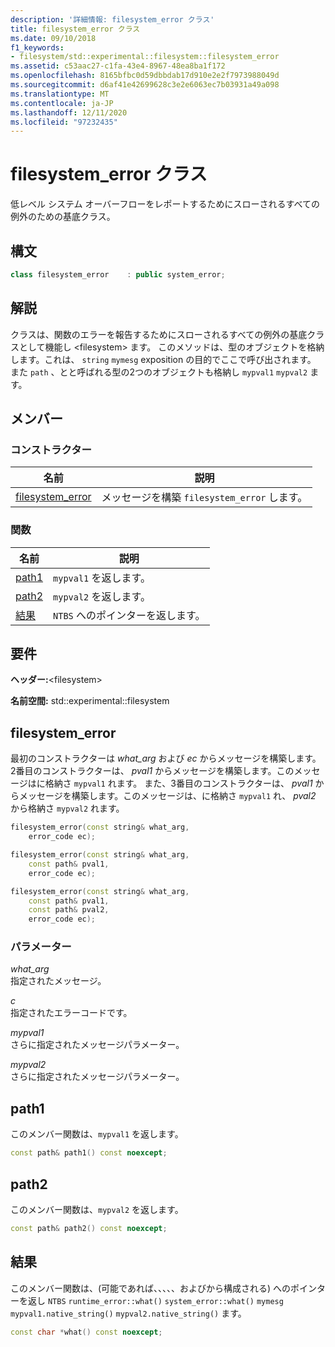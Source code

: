```yaml
---
description: '詳細情報: filesystem_error クラス'
title: filesystem_error クラス
ms.date: 09/10/2018
f1_keywords:
- filesystem/std::experimental::filesystem::filesystem_error
ms.assetid: c53aac27-c1fa-43e4-8967-48ea8ba1f172
ms.openlocfilehash: 8165bfbc0d59dbbdab17d910e2e2f7973988049d
ms.sourcegitcommit: d6af41e42699628c3e2e6063ec7b03931a49a098
ms.translationtype: MT
ms.contentlocale: ja-JP
ms.lasthandoff: 12/11/2020
ms.locfileid: "97232435"
---
```

# <a name="filesystem_error-class"></a>filesystem_error クラス

低レベル システム オーバーフローをレポートするためにスローされるすべての例外のための基底クラス。

## <a name="syntax"></a>構文

```cpp
class filesystem_error    : public system_error;
```

## <a name="remarks"></a>解説

クラスは、関数のエラーを報告するためにスローされるすべての例外の基底クラスとして機能し \<filesystem> ます。 このメソッドは、型のオブジェクトを格納します。これは、 `string` `mymesg` exposition の目的でここで呼び出されます。 また `path` 、とと呼ばれる型の2つのオブジェクトも格納し `mypval1` `mypval2` ます。

## <a name="members"></a>メンバー

### <a name="constructors"></a>コンストラクター

|名前|説明|
|-|-|
|[filesystem_error](#filesystem_error)|メッセージを構築 `filesystem_error` します。|

### <a name="functions"></a>関数

|名前|説明|
|-|-|
|[path1](#path1)|`mypval1` を返します。|
|[path2](#path2)|`mypval2` を返します。|
|[結果](#what)|`NTBS` へのポインターを返します。|

## <a name="requirements"></a>要件

**ヘッダー:**\<filesystem>

**名前空間:** std::experimental::filesystem

## <a name="filesystem_error"></a><a name="filesystem_error"></a> filesystem_error

最初のコンストラクターは *what_arg* および *ec* からメッセージを構築します。 2番目のコンストラクターは、 *pval1* からメッセージを構築します。このメッセージはに格納さ `mypval1` れます。 また、3番目のコンストラクターは、 *pval1* からメッセージを構築します。このメッセージは、に格納さ `mypval1` れ、 *pval2* から格納さ `mypval2` れます。

```cpp
filesystem_error(const string& what_arg,
    error_code ec);

filesystem_error(const string& what_arg,
    const path& pval1,
    error_code ec);

filesystem_error(const string& what_arg,
    const path& pval1,
    const path& pval2,
    error_code ec);
```

### <a name="parameters"></a>パラメーター

*what_arg*\
指定されたメッセージ。

*c*\
指定されたエラーコードです。

*mypval1*\
さらに指定されたメッセージパラメーター。

*mypval2*\
さらに指定されたメッセージパラメーター。

## <a name="path1"></a><a name="path1"></a> path1

このメンバー関数は、`mypval1` を返します。

```cpp
const path& path1() const noexcept;
```

## <a name="path2"></a><a name="path2"></a> path2

このメンバー関数は、`mypval2` を返します。

```cpp
const path& path2() const noexcept;
```

## <a name="what"></a><a name="what"></a> 結果

このメンバー関数は、(可能であれば、、、、、およびから構成される) へのポインターを返し `NTBS` `runtime_error::what()` `system_error::what()` `mymesg` `mypval1.native_string()` `mypval2.native_string()` ます。

```cpp
const char *what() const noexcept;
```
